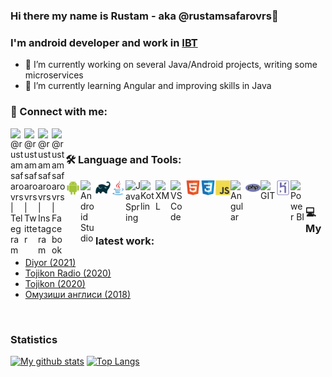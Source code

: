 ### Hi there my name is Rustam - aka @rustamsafarovrs👋
### I'm android developer and work in [IBT](https://ibt.tj)
<!--
**rustamsafarovrs/rustamsafarovrs** is a ✨ _special_ ✨ repository because its `README.md` (this file) appears on your GitHub profile. -->

- 🔭 I’m currently working on several Java/Android projects, writing some microservices
- 🌱 I’m currently learning Angular and improving skills in Java 

### 📱 Connect with me:

[<img align="left" alt="@rustamsafarovrs| Telegram" width="22px" src="https://cdn.jsdelivr.net/npm/simple-icons@3.5.0/icons/telegram.svg" />](https://t.me/rustamsafarovrs/)
[<img align="left" alt="@rustamsafarovrs | Twitter" width="22px" src="https://cdn.jsdelivr.net/npm/simple-icons@3.5.0/icons/twitter.svg" />](https://twitter.com/rustam_safarov_)
[<img align="left" alt="@rustamsafarovrs | Instagram" width="22px" src="https://cdn.jsdelivr.net/npm/simple-icons@3.5.0/icons/instagram.svg" />](https://www.instagram.com/rustam.safarov.rs/)
[<img align="left" alt="@rustamsafarovrs | Facebook" width="22px" src="https://cdn.jsdelivr.net/npm/simple-icons@3.5.0/icons/facebook.svg" />](https://www.facebook.com/rustam.safarov.rs/)

<br />

### 🛠 Language and Tools:
<img align="left" alt="Android" width="24px" src="https://github.com/devicons/devicon/blob/master/icons/android/android-original.svg" />
<img align="left" alt="Android Studio" width="24px" src="https://developer.android.com/studio/images/studio-icon.svg" />
<img align="left" alt="Gradle" width="24px" src="https://github.com/devicons/devicon/blob/master/icons/gradle/gradle-plain.svg" />
<img align="left" alt="Java" width="24px" src="https://github.com/devicons/devicon/blob/master/icons/java/java-original.svg" />
<img align="left" alt="Java Spring" width="24px" src="https://spring.io/images/projects/spring-edf462fec682b9d48cf628eaf9e19521.svg" />
<img align="left" alt="Kotlin" width="24px" src="https://upload.wikimedia.org/wikipedia/commons/thumb/7/74/Kotlin-logo.svg/1200px-Kotlin-logo.svg.png" />
<img align="left" alt="XML" width="24px" src="https://image.flaticon.com/icons/png/512/29/29611.png" />
<img align="left" alt="VS Code" width="24px" src="https://upload.wikimedia.org/wikipedia/commons/thumb/9/9a/Visual_Studio_Code_1.35_icon.svg/1024px-Visual_Studio_Code_1.35_icon.svg.png" />
<img align="left" alt="HTML" width="24px" src="https://github.com/devicons/devicon/blob/master/icons/html5/html5-original.svg" />
<img align="left" alt="CSS" width="24px" src="https://github.com/devicons/devicon/blob/master/icons/css3/css3-original.svg" />
<img align="left" alt="JS" width="24px" src="https://github.com/devicons/devicon/blob/master/icons/javascript/javascript-original.svg" />
<img align="left" alt="Angular" width="24px" src="https://angular.io/assets/images/logos/angular/angular.png" />
<img align="left" alt="PHP" width="24px" src="https://github.com/devicons/devicon/blob/master/icons/php/php-original.svg" />
<img align="left" alt="GIT" width="24px" src="https://upload.wikimedia.org/wikipedia/commons/thumb/3/3f/Git_icon.svg/1024px-Git_icon.svg.png" />
<img align="left" alt="Heroku" width="24px" src="https://github.com/devicons/devicon/blob/master/icons/heroku/heroku-original.svg" />
<img align="left" alt="Power BI" width="24px" src="https://static.wikia.nocookie.net/logopedia/images/2/2c/Microsoft_Power_BI_%282020%29.svg" />

<br />

### 💻  My latest work:
- [Diyor (2021)](https://play.google.com/store/apps/details?id=tj.rs.devteam.diyor)
- [Tojikon Radio (2020)](https://tojikon.radio)
- [Tojikon (2020)](https://play.google.com/store/apps/details?id=tj.rs.devteam.tojikon)
- [Омузиши англиси (2018)](https://play.google.com/store/apps/details?id=tj.rs.learnenglishword)
<br/>

### Statistics

[![My github stats](https://github-readme-stats.vercel.app/api?username=rustamsafarovrs&show_icons=true&include_all_commits=true&count_private=true&hide=contribs)](https://github.com/rustamsafarovrs) [![Top Langs](https://github-readme-stats-axpwmfcg3.vercel.app/api/top-langs/?username=rustamsafarovrs&layout=compact)](https://github.com/rustamsafarovrs/github-readme-stats)
